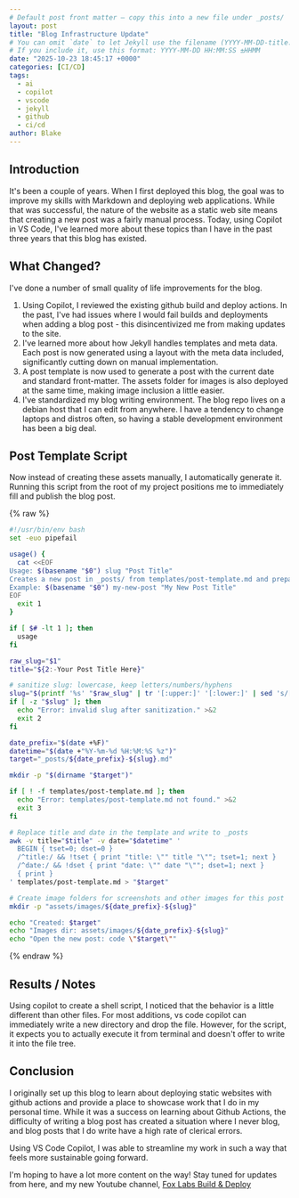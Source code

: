 ```yaml
---
# Default post front matter — copy this into a new file under _posts/
layout: post
title: "Blog Infrastructure Update"
# You can omit `date` to let Jekyll use the filename (YYYY-MM-DD-title.md).
# If you include it, use this format: YYYY-MM-DD HH:MM:SS ±HHMM
date: "2025-10-23 18:45:17 +0000"
categories: [CI/CD]
tags:
  - ai
  - copilot
  - vscode
  - jekyll
  - github
  - ci/cd
author: Blake
---
```


## Introduction

It's been a couple of years. When I first deployed this blog, the goal was to improve my skills with Markdown and deploying web applications. While that was successful, the nature of the website as a static web site means that creating a new post was a fairly manual process. Today, using Copilot in VS Code, I've learned more about these topics than I have in the past three years that this blog has existed. 

## What Changed? 

I've done a number of small quality of life improvements for the blog. 

1. Using Copilot, I reviewed the existing github build and deploy actions. In the past, I've had issues where I would fail builds and deployments when adding a blog post - this disincentivized me from making updates to the site.
2. I've learned more about how Jekyll handles templates and meta data. Each post is now generated using a layout with the meta data included, significantly cutting down on manual implementation. 
3. A post template is now used to generate a post with the current date and standard front-matter. The assets folder for images is also deployed at the same time, making image inclusion a little easier. 
4. I've standardized my blog writing environment. The blog repo lives on a debian host that I can edit from anywhere. I have a tendency to change laptops and distros often, so having a stable development environment has been a big deal. 

## Post Template Script

Now instead of creating these assets manually, I automatically generate it. Running this script from the root of my project positions me to immediately fill and publish the blog post.

{% raw %}
```bash 
#!/usr/bin/env bash
set -euo pipefail

usage() {
  cat <<EOF
Usage: $(basename "$0") slug "Post Title"
Creates a new post in _posts/ from templates/post-template.md and prepares assets/images/screenshots/slug/ and assets/images/slug/.
Example: $(basename "$0") my-new-post "My New Post Title"
EOF
  exit 1
}

if [ $# -lt 1 ]; then
  usage
fi

raw_slug="$1"
title="${2:-Your Post Title Here}"

# sanitize slug: lowercase, keep letters/numbers/hyphens
slug="$(printf '%s' "$raw_slug" | tr '[:upper:]' '[:lower:]' | sed 's/[^a-z0-9-]/-/g' | sed 's/--*/-/g' | sed 's/^-//' | sed 's/-$//')"
if [ -z "$slug" ]; then
  echo "Error: invalid slug after sanitization." >&2
  exit 2
fi

date_prefix="$(date +%F)"
datetime="$(date +"%Y-%m-%d %H:%M:%S %z")"
target="_posts/${date_prefix}-${slug}.md"

mkdir -p "$(dirname "$target")"

if [ ! -f templates/post-template.md ]; then
  echo "Error: templates/post-template.md not found." >&2
  exit 3
fi

# Replace title and date in the template and write to _posts
awk -v title="$title" -v date="$datetime" '
  BEGIN { tset=0; dset=0 }
  /^title:/ && !tset { print "title: \"" title "\""; tset=1; next }
  /^date:/ && !dset { print "date: \"" date "\""; dset=1; next }
  { print }
' templates/post-template.md > "$target"

# Create image folders for screenshots and other images for this post
mkdir -p "assets/images/${date_prefix}-${slug}"

echo "Created: $target"
echo "Images dir: assets/images/${date_prefix}-${slug}"
echo "Open the new post: code \"$target\""
```
{% endraw %}

## Results / Notes

Using copilot to create a shell script, I noticed that the behavior is a little different than other files. For most additions, vs code copilot can immediately write a new directory and drop the file. However, for the script, it expects you to actually execute it from terminal and doesn't offer to write it into the file tree. 

## Conclusion

I originally set up this blog to learn about deploying static websites with github actions and provide a place to showcase work that I do in my personal time. While it was a success on learning about Github Actions, the difficulty of writing a blog post has created a situation where I never blog, and blog posts that I do write have a high rate of clerical errors. 

Using VS Code Copilot, I was able to streamline my work in such a way that feels more sustainable going forward. 

I'm hoping to have a lot more content on the way! Stay tuned for updates from here, and my new Youtube channel, [Fox Labs Build & Deploy](https://www.youtube.com/@FoxLabBuilds)

<!-- Optional: If you want a per-post contact callout, remove this comment and add content here.
     Otherwise rely on site-wide contact/social links (header/footer) handled by the theme/post-meta. -->
